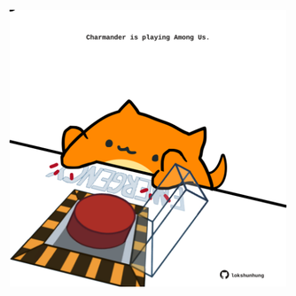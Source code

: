 <!-- built at 10/05/2023, 04:01:06 UTC -->
<p align="center">
  <img width="500" height="500" src="./ReadmeImage.svg">
</p>
